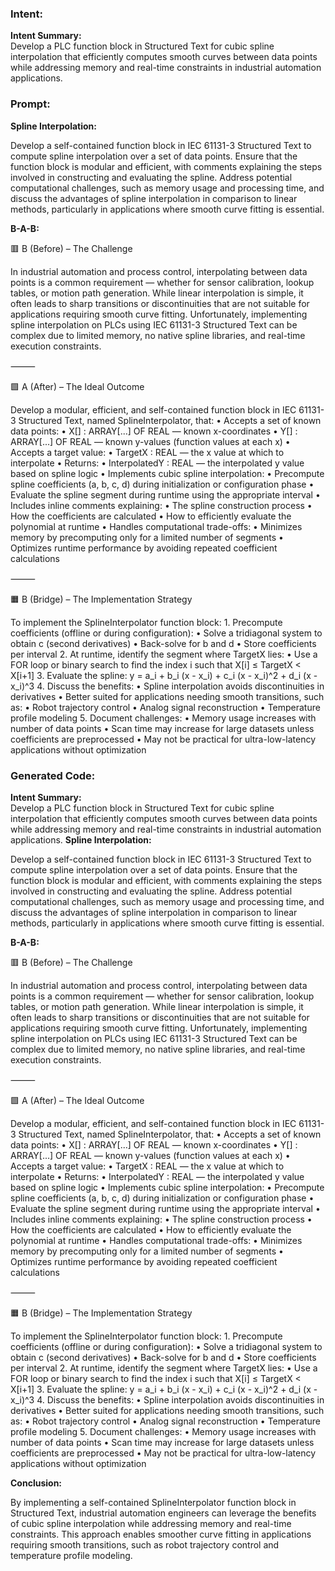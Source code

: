 ### Intent:
**Intent Summary:**  
Develop a PLC function block in Structured Text for cubic spline interpolation that efficiently computes smooth curves between data points while addressing memory and real-time constraints in industrial automation applications.

### Prompt:
**Spline Interpolation:**

Develop a self-contained function block in IEC 61131-3 Structured Text to compute spline interpolation over a set of data points. Ensure that the function block is modular and efficient, with comments explaining the steps involved in constructing and evaluating the spline. Address potential computational challenges, such as memory usage and processing time, and discuss the advantages of spline interpolation in comparison to linear methods, particularly in applications where smooth curve fitting is essential.

**B-A-B:**

🟥 B (Before) – The Challenge

In industrial automation and process control, interpolating between data points is a common requirement — whether for sensor calibration, lookup tables, or motion path generation. While linear interpolation is simple, it often leads to sharp transitions or discontinuities that are not suitable for applications requiring smooth curve fitting. Unfortunately, implementing spline interpolation on PLCs using IEC 61131-3 Structured Text can be complex due to limited memory, no native spline libraries, and real-time execution constraints.

⸻

🟩 A (After) – The Ideal Outcome

Develop a modular, efficient, and self-contained function block in IEC 61131-3 Structured Text, named SplineInterpolator, that:
	•	Accepts a set of known data points:
	•	X[] : ARRAY[...] OF REAL — known x-coordinates
	•	Y[] : ARRAY[...] OF REAL — known y-values (function values at each x)
	•	Accepts a target value:
	•	TargetX : REAL — the x value at which to interpolate
	•	Returns:
	•	InterpolatedY : REAL — the interpolated y value based on spline logic
	•	Implements cubic spline interpolation:
	•	Precompute spline coefficients (a, b, c, d) during initialization or configuration phase
	•	Evaluate the spline segment during runtime using the appropriate interval
	•	Includes inline comments explaining:
	•	The spline construction process
	•	How the coefficients are calculated
	•	How to efficiently evaluate the polynomial at runtime
	•	Handles computational trade-offs:
	•	Minimizes memory by precomputing only for a limited number of segments
	•	Optimizes runtime performance by avoiding repeated coefficient calculations

⸻

🟧 B (Bridge) – The Implementation Strategy

To implement the SplineInterpolator function block:
	1.	Precompute coefficients (offline or during configuration):
	•	Solve a tridiagonal system to obtain c (second derivatives)
	•	Back-solve for b and d
	•	Store coefficients per interval
	2.	At runtime, identify the segment where TargetX lies:
	•	Use a FOR loop or binary search to find the index i such that X[i] ≤ TargetX < X[i+1]
	3.	Evaluate the spline:
y = a_i + b_i (x - x_i) + c_i (x - x_i)^2 + d_i (x - x_i)^3
	4.	Discuss the benefits:
	•	Spline interpolation avoids discontinuities in derivatives
	•	Better suited for applications needing smooth transitions, such as:
	•	Robot trajectory control
	•	Analog signal reconstruction
	•	Temperature profile modeling
	5.	Document challenges:
	•	Memory usage increases with number of data points
	•	Scan time may increase for large datasets unless coefficients are preprocessed
	•	May not be practical for ultra-low-latency applications without optimization

### Generated Code:
**Intent Summary:**  
Develop a PLC function block in Structured Text for cubic spline interpolation that efficiently computes smooth curves between data points while addressing memory and real-time constraints in industrial automation applications.
**Spline Interpolation:**

Develop a self-contained function block in IEC 61131-3 Structured Text to compute spline interpolation over a set of data points. Ensure that the function block is modular and efficient, with comments explaining the steps involved in constructing and evaluating the spline. Address potential computational challenges, such as memory usage and processing time, and discuss the advantages of spline interpolation in comparison to linear methods, particularly in applications where smooth curve fitting is essential.

**B-A-B:**

🟥 B (Before) – The Challenge

In industrial automation and process control, interpolating between data points is a common requirement — whether for sensor calibration, lookup tables, or motion path generation. While linear interpolation is simple, it often leads to sharp transitions or discontinuities that are not suitable for applications requiring smooth curve fitting. Unfortunately, implementing spline interpolation on PLCs using IEC 61131-3 Structured Text can be complex due to limited memory, no native spline libraries, and real-time execution constraints.

⸻

🟩 A (After) – The Ideal Outcome

Develop a modular, efficient, and self-contained function block in IEC 61131-3 Structured Text, named SplineInterpolator, that:
	•	Accepts a set of known data points:
	•	X[] : ARRAY[...] OF REAL — known x-coordinates
	•	Y[] : ARRAY[...] OF REAL — known y-values (function values at each x)
	•	Accepts a target value:
	•	TargetX : REAL — the x value at which to interpolate
	•	Returns:
	•	InterpolatedY : REAL — the interpolated y value based on spline logic
	•	Implements cubic spline interpolation:
	•	Precompute spline coefficients (a, b, c, d) during initialization or configuration phase
	•	Evaluate the spline segment during runtime using the appropriate interval
	•	Includes inline comments explaining:
	•	The spline construction process
	•	How the coefficients are calculated
	•	How to efficiently evaluate the polynomial at runtime
	•	Handles computational trade-offs:
	•	Minimizes memory by precomputing only for a limited number of segments
	•	Optimizes runtime performance by avoiding repeated coefficient calculations

⸻

🟧 B (Bridge) – The Implementation Strategy

To implement the SplineInterpolator function block:
	1.	Precompute coefficients (offline or during configuration):
	•	Solve a tridiagonal system to obtain c (second derivatives)
	•	Back-solve for b and d
	•	Store coefficients per interval
	2.	At runtime, identify the segment where TargetX lies:
	•	Use a FOR loop or binary search to find the index i such that X[i] ≤ TargetX < X[i+1]
	3.	Evaluate the spline:
y = a_i + b_i (x - x_i) + c_i (x - x_i)^2 + d_i (x - x_i)^3
	4.	Discuss the benefits:
	•	Spline interpolation avoids discontinuities in derivatives
	•	Better suited for applications needing smooth transitions, such as:
	•	Robot trajectory control
	•	Analog signal reconstruction
	•	Temperature profile modeling
	5.	Document challenges:
	•	Memory usage increases with number of data points
	•	Scan time may increase for large datasets unless coefficients are preprocessed
	•	May not be practical for ultra-low-latency applications without optimization

**Conclusion:**

By implementing a self-contained SplineInterpolator function block in Structured Text, industrial automation engineers can leverage the benefits of cubic spline interpolation while addressing memory and real-time constraints. This approach enables smoother curve fitting in applications requiring smooth transitions, such as robot trajectory control and temperature profile modeling.
